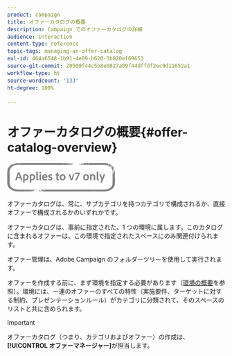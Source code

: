 ```yaml
---
product: campaign
title: オファーカタログの概要
description: Campaign でのオファーカタログの詳細
audience: interaction
content-type: reference
topic-tags: managing-an-offer-catalog
exl-id: 464a6548-1b91-4e09-b620-3b820ef69653
source-git-commit: 20509f44c5b8e0827a09f44dffdf2ec9d11652a1
workflow-type: ht
source-wordcount: '133'
ht-degree: 100%

---
```


# オファーカタログの概要{#offer-catalog-overview}

![](../../assets/v7-only.svg)

オファーカタログは、常に、サブカテゴリを持つカテゴリで構成されるか、直接オファーで構成されるかのいずれかです。

オファーカタログは、事前に指定された、1 つの環境に属します。このカタログに含まれるオファーは、この環境で指定されたスペースにのみ関連付けられます。

オファー管理は、Adobe Campaign のフォルダーツリーを使用して実行されます。

オファーを作成する前に、まず環境を指定する必要があります（[環境の概要](../../interaction/using/environments-overview.md)を参照）。環境には、一連のオファーのすべての特性（実施要件、ターゲットに対する制約、プレゼンテーションルール）がカテゴリに分類されて、そのスペースのリストと共に含められます。

>[!IMPORTANT]
>
>オファーカタログ（つまり、カテゴリおよびオファー）の作成は、**[!UICONTROL オファーマネージャー]**&#x200B;が担当します。
